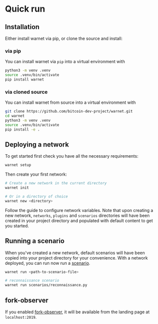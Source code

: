 # Quick run

## Installation

Either install warnet via pip, or clone the source and install:

### via pip

You can install warnet via `pip` into a virtual environment with

```bash
python3 -m venv .venv
source .venv/bin/activate
pip install warnet
```

### via cloned source

You can install warnet from source into a virtual environment with

```bash
git clone https://github.com/bitcoin-dev-project/warnet.git
cd warnet
python3 -m venv .venv
source .venv/bin/activate
pip install -e .
```

## Deploying a network

To get started first check you have all the necessary requirements:

```bash
warnet setup
```

Then create your first network:

```bash
# Create a new network in the current directory
warnet init

# Or in a directory of choice
warnet new <directory>
```

Follow the guide to configure network variables. Note that upon creating a new network, `networks`,
`plugins` and `scenarios` directories will have been created in your project directory and
populated with default content to get you started.

## Running a scenario

When you've created a new network, default scenarios will have been copied into your project directory
for your convenience. With a network deployed, you can run now run a [scenario](scenarios.md).

```bash
warnet run <path-to-scenario-file>

# reconnaissance scenario
warnet run scenarios/reconnaissance.py
```

## fork-observer

If you enabled [fork-observer](https://github.com/0xB10C/fork-observer), it will be available from the landing page at `localhost:2019`.
